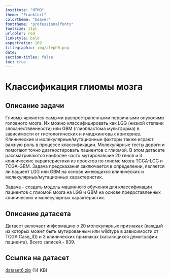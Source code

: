 ```yaml
---
institute: "ИТМО"
theme: "Frankfurt"
colortheme: "beaver"
fonttheme: "professionalfonts"
fontsize: 11pt
urlcolor: red
linkstyle: bold
aspectratio: 169
titlegraphic: img/aleph0.png
date:
section-titles: false
toc: true
---
```


# Классификация глиомы мозга

## Описание задачи

Глиомы являются самыми распространенными первичными опухолями головного мозга. Их можно классифицировать как LGG (низкой степени злокачестввенности) или GBM (глиобластома мультформа) в зависимости от гистологических и имиджинговых критериев. Клинические и молекулярные/мутационные факторы также играют важную роль в процессе классификации. Молекулярные тесты дороги и помогают точно диагностировать пациентов с глиомой. В этом датасете рассматриваются наиболее часто мутировавшие 20 генов и 3 клинические характеристики из проектов по глиоме мозга TCGA-LGG и TCGA-GBM. Задача предсказания заключается в определении, является ли пациент LGG или GBM на основе имеющихся клинических и молекулярных/мутационных характеристик.

Задача - создать модель машинного обучения для классификации пациентов с глиомой мозга на LGG и GBM на основе предоставленных клинических и молекулярных характеристик.

## Описание датасета

Датасет включает информацию о 20 молекулярных признаках (каждый из которых может быть мутированным или wildtype в зависимости от TCGA Case_ID) и 3 клинических признаках (касающихся демографии пациента). Всего записей - 839.

## Ссылка на датасет

[dataset6.zip](models/data.csv) (14 KB)
